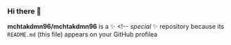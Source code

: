 ### Hi there 👋


  **mchtakdmn96/mchtakdmn96** is a ✨ <!-- _special_ ✨ repository because its `README.md` (this file) appears on your GitHub profilea
<!--

Here are some ideas to get you started:

- 🔭 I’m currently working on ...
- 🌱 I’m currently learning ...
- 👯 I’m looking to collaborate on ...
- 🤔 I’m looking for help with ...
- 💬 Ask me about ...
- 📫 How to reach me: ...
- 😄 Pronouns: ...
- ⚡ Fun fact: ...
-->
